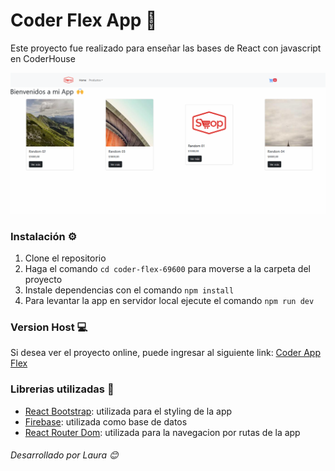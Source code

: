 # Coder Flex App 🛒

Este proyecto fue realizado para enseñar las bases de React con javascript en CoderHouse

![image](/public/app-readme.png)

### Instalación ⚙️

1. Clone el repositorio
2. Haga el comando `cd coder-flex-69600` para moverse a la carpeta del proyecto
3. Instale dependencias con el comando `npm install`
4. Para levantar la app en servidor local ejecute el comando `npm run dev`

### Version Host 💻

Si desea ver el proyecto online, puede ingresar al siguiente link: [Coder App Flex]()

### Librerias utilizadas 📖

- [React Bootstrap](https://react-bootstrap.netlify.app/): utilizada para el styling de la app
- [Firebase](https://react-bootstrap.netlify.app/): utilizada como base de datos
- [React Router Dom](https://react-bootstrap.netlify.app/): utilizada para la navegacion por rutas de la app



###### Desarrollado por Laura 😊

